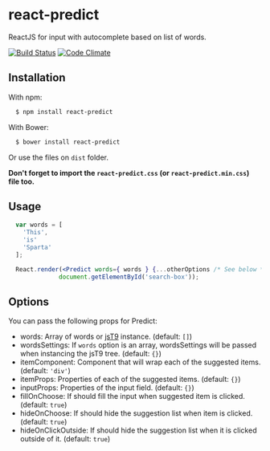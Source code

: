 # react-predict

ReactJS for input with autocomplete based on list of words.

[![Build Status](https://travis-ci.org/talyssonoc/react-predict.svg?branch=master)](https://travis-ci.org/talyssonoc/react-predict) [![Code Climate](https://codeclimate.com/github/talyssonoc/react-predict/badges/gpa.svg)](https://codeclimate.com/github/talyssonoc/react-predict)

## Installation

With npm:

```sh
  $ npm install react-predict
```

With Bower:

```sh
  $ bower install react-predict
```

Or use the files on `dist` folder.

__Don't forget to import the `react-predict.css` (or `react-predict.min.css`) file too.__

## Usage

```jsx
  var words = [
    'This',
    'is'
    'Sparta'
  ];

  React.render(<Predict words={ words } {...otherOptions /* See below */}/>,
              document.getElementById('search-box'));
```

## Options

You can pass the following props for Predict:

* words: Array of words or [jsT9](https://www.npmjs.com/package/jst9) instance. (default: `[]`)
* wordsSettings: If `words` option is an array, wordsSettings will be passed when instancing the jsT9 tree. (default: `{}`)
* itemComponent: Component that will wrap each of the suggested items. (default: `'div'`)
* itemProps: Properties of each of the suggested items. (default: `{}`)
* inputProps: Properties of the input field. (default: `{}`)
* fillOnChoose: If should fill the input when suggested item is clicked. (default: `true`)
* hideOnChoose: If should hide the suggestion list when item is clicked. (default: `true`)
* hideOnClickOutside: If should hide the suggestion list when it is clicked outside of it. (default: `true`)
